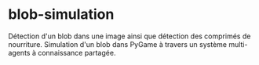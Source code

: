 # blob-simulation
Détection d'un blob dans une image ainsi que détection des comprimés de nourriture. Simulation d'un blob dans PyGame à travers un système multi-agents à connaissance partagée.
